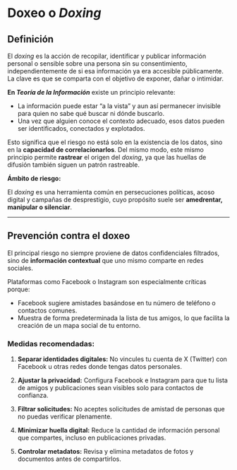 # Doxeo o *Doxing*

## Definición

El *doxing* es la acción de recopilar, identificar y publicar información personal o sensible sobre una persona sin su consentimiento, independientemente de si esa información ya era accesible públicamente.
La clave es que se comparta con el objetivo de exponer, dañar o intimidar.

**En *Teoría de la Información*** existe un principio relevante:

- La información puede estar “a la vista” y aun así permanecer invisible para quien no sabe qué buscar ni dónde buscarlo.
- Una vez que alguien conoce el contexto adecuado, esos datos pueden ser identificados, conectados y explotados.

Esto significa que el riesgo no está solo en la existencia de los datos, sino en la **capacidad de correlacionarlos**. Del mismo modo, este mismo principio permite **rastrear** el origen del *doxing*, ya que las huellas de difusión también siguen un patrón rastreable.

**Ámbito de riesgo:**

El *doxing* es una herramienta común en persecuciones políticas, acoso digital y campañas de desprestigio, cuyo propósito suele ser **amedrentar, manipular o silenciar**.

---

## Prevención contra el doxeo

El principal riesgo no siempre proviene de datos confidenciales filtrados, sino de **información contextual** que uno mismo comparte en redes sociales.

Plataformas como Facebook o Instagram son especialmente críticas porque:

* Facebook sugiere amistades basándose en tu número de teléfono o contactos comunes.
* Muestra de forma predeterminada la lista de tus amigos, lo que facilita la creación de un mapa social de tu entorno.

### Medidas recomendadas:

1. **Separar identidades digitales:** No vincules tu cuenta de X (Twitter) con Facebook u otras redes donde tengas datos personales.

2. **Ajustar la privacidad:** Configura Facebook e Instagram para que tu lista de amigos y publicaciones sean visibles solo para contactos de confianza.
   
3. **Filtrar solicitudes:** No aceptes solicitudes de amistad de personas que no puedas verificar plenamente.
   
4. **Minimizar huella digital:** Reduce la cantidad de información personal que compartes, incluso en publicaciones privadas.
   
5. **Controlar metadatos:** Revisa y elimina metadatos de fotos y documentos antes de compartirlos.